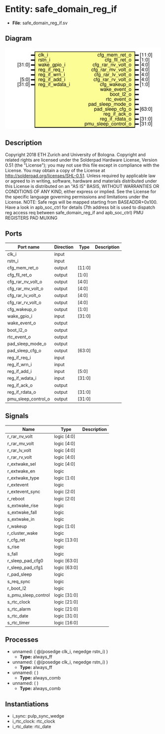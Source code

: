 # Entity: safe_domain_reg_if

- **File**: safe_domain_reg_if.sv
## Diagram

![Diagram](safe_domain_reg_if.svg "Diagram")
## Description

 Copyright 2018 ETH Zurich and University of Bologna.
 Copyright and related rights are licensed under the Solderpad Hardware
 License, Version 0.51 (the "License"); you may not use this file except in
 compliance with the License.  You may obtain a copy of the License at
 http://solderpad.org/licenses/SHL-0.51. Unless required by applicable law
 or agreed to in writing, software, hardware and materials distributed under
 this License is distributed on an "AS IS" BASIS, WITHOUT WARRANTIES OR
 CONDITIONS OF ANY KIND, either express or implied. See the License for the
 specific language governing permissions and limitations under the License.
 NOTE: Safe regs will be mapped starting from BASEADDR+0x100.
       Have a look in apb_soc_ctrl for details (7th address bit is used
       to dispatch reg access req between safe_domain_reg_if and
       apb_soc_ctrl)
 PMU REGISTERS
 PAD MUXING

## Ports

| Port name           | Direction | Type   | Description |
| ------------------- | --------- | ------ | ----------- |
| clk_i               | input     |        |             |
| rstn_i              | input     |        |             |
| cfg_mem_ret_o       | output    | [11:0] |             |
| cfg_fll_ret_o       | output    | [1:0]  |             |
| cfg_rar_nv_volt_o   | output    | [4:0]  |             |
| cfg_rar_mv_volt_o   | output    | [4:0]  |             |
| cfg_rar_lv_volt_o   | output    | [4:0]  |             |
| cfg_rar_rv_volt_o   | output    | [4:0]  |             |
| cfg_wakeup_o        | output    | [1:0]  |             |
| wake_gpio_i         | input     | [31:0] |             |
| wake_event_o        | output    |        |             |
| boot_l2_o           | output    |        |             |
| rtc_event_o         | output    |        |             |
| pad_sleep_mode_o    | output    |        |             |
| pad_sleep_cfg_o     | output    | [63:0] |             |
| reg_if_req_i        | input     |        |             |
| reg_if_wrn_i        | input     |        |             |
| reg_if_add_i        | input     | [5:0]  |             |
| reg_if_wdata_i      | input     | [31:0] |             |
| reg_if_ack_o        | output    |        |             |
| reg_if_rdata_o      | output    | [31:0] |             |
| pmu_sleep_control_o | output    | [31:0] |             |
## Signals

| Name                | Type         | Description |
| ------------------- | ------------ | ----------- |
| r_rar_nv_volt       | logic  [4:0] |             |
| r_rar_mv_volt       | logic  [4:0] |             |
| r_rar_lv_volt       | logic  [4:0] |             |
| r_rar_rv_volt       | logic  [4:0] |             |
| r_extwake_sel       | logic  [4:0] |             |
| r_extwake_en        | logic        |             |
| r_extwake_type      | logic  [1:0] |             |
| r_extevent          | logic        |             |
| r_extevent_sync     | logic  [2:0] |             |
| r_reboot            | logic  [2:0] |             |
| s_extwake_rise      | logic        |             |
| s_extwake_fall      | logic        |             |
| s_extwake_in        | logic        |             |
| r_wakeup            | logic  [1:0] |             |
| r_cluster_wake      | logic        |             |
| r_cfg_ret           | logic [13:0] |             |
| s_rise              | logic        |             |
| s_fall              | logic        |             |
| r_sleep_pad_cfg0    | logic [63:0] |             |
| r_sleep_pad_cfg1    | logic [63:0] |             |
| r_pad_sleep         | logic        |             |
| s_req_sync          | logic        |             |
| r_boot_l2           | logic        |             |
| s_pmu_sleep_control | logic [31:0] |             |
| s_rtc_clock         | logic [21:0] |             |
| s_rtc_alarm         | logic [21:0] |             |
| s_rtc_date          | logic [31:0] |             |
| s_rtc_timer         | logic [16:0] |             |
## Processes
- unnamed: ( @(posedge clk_i, negedge rstn_i) )
  - **Type:** always_ff
- unnamed: ( @(posedge clk_i, negedge rstn_i) )
  - **Type:** always_ff
- unnamed: (  )
  - **Type:** always_comb
- unnamed: (  )
  - **Type:** always_comb
## Instantiations

- i_sync: pulp_sync_wedge
- i_rtc_clock: rtc_clock
- i_rtc_date: rtc_date
